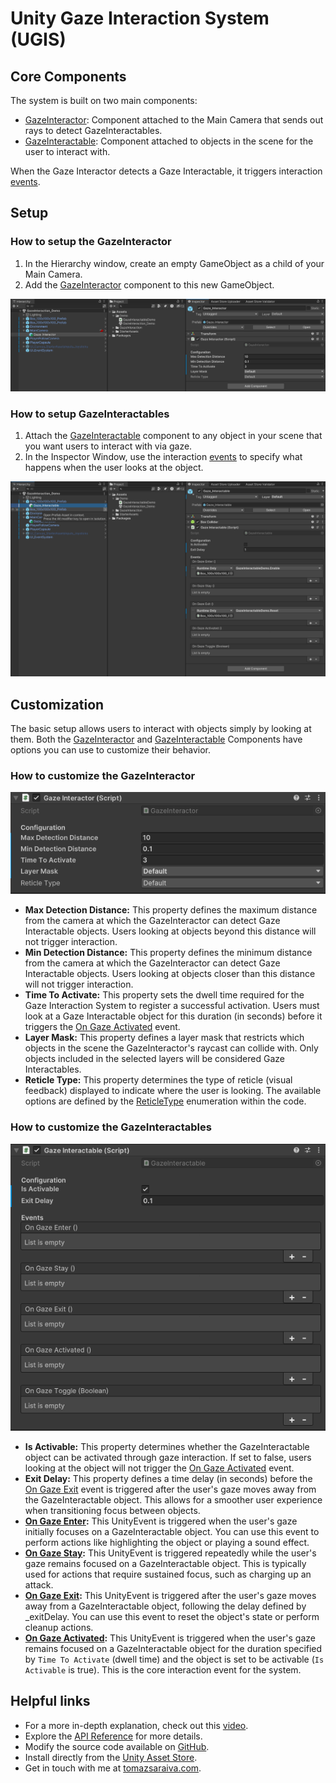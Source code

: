 # Unity Gaze Interaction System (UGIS)

## Core Components

The system is built on two main components:

- [GazeInteractor](../api/TS.GazeInteraction.GazeInteractor.html): Component attached to the Main Camera that sends out rays to detect GazeInteractables.
- [GazeInteractable](../api/TS.GazeInteraction.GazeInteractable.html): Component attached to objects in the scene for the user to interact with.

When the Gaze Interactor detects a Gaze Interactable, it triggers interaction [events](../api/TS.GazeInteraction.GazeInteractable.html#events).

## Setup

### How to setup the GazeInteractor

   1. In the Hierarchy window, create an empty GameObject as a child of your Main Camera.
   2. Add the [GazeInteractor](../api/TS.GazeInteraction.GazeInteractor.html) component to this new GameObject.

![unity_gaze_interactor.png](../images/unity_gaze_interactor.png)

### How to setup GazeInteractables

   1. Attach the [GazeInteractable](../api/TS.GazeInteraction.GazeInteractable.html) component to any object in your scene that you want users to interact with via gaze.
   2. In the Inspector Window, use the interaction [events](../api/TS.GazeInteraction.GazeInteractable.html#events) to specify what happens when the user looks at the object.

![unity_gaze_interactable.png](../images/unity_gaze_interactable.png)

## Customization

The basic setup allows users to interact with objects simply by looking at them. Both the [GazeInteractor](../api/TS.GazeInteraction.GazeInteractor.html) and [GazeInteractable](../api/TS.GazeInteraction.GazeInteractable.html) Components have options you can use to customize their behavior.

### How to customize the GazeInteractor

![Gaze Interactor Inspector.png](../images/unity_gaze_interactor_inspector.png)

- **Max Detection Distance:** This property defines the maximum distance from the camera at which the GazeInteractor can detect Gaze Interactable objects. Users looking at objects beyond this distance will not trigger interaction.
- **Min Detection Distance:** This property defines the minimum distance from the camera at which the GazeInteractor can detect Gaze Interactable objects. Users looking at objects closer than this distance will not trigger interaction.
- **Time To Activate:** This property sets the dwell time required for the Gaze Interaction System to register a successful activation. Users must look at a Gaze Interactable object for this duration (in seconds) before it triggers the [On Gaze Activated](../api/TS.GazeInteraction.GazeInteractable.OnActivated.html) event.
- **Layer Mask:** This property defines a layer mask that restricts which objects in the scene the GazeInteractor's raycast can collide with. Only objects included in the selected layers will be considered Gaze Interactables.  
- **Reticle Type:** This property determines the type of reticle (visual feedback) displayed to indicate where the user is looking. The available options are defined by the [ReticleType](../api/TS.GazeInteraction.ReticleType.html) enumeration within the code.

### How to customize the GazeInteractables

![Gaze Interactable Inspector.png](../images/unity_gaze_interactable_inspector.png)

- **Is Activable:** This property determines whether the GazeInteractable object can be activated through gaze interaction. If set to false, users looking at the object will not trigger the [On Gaze Activated](../api/TS.GazeInteraction.GazeInteractable.OnActivated.html) event.
- **Exit Delay:** This property defines a time delay (in seconds) before the [On Gaze Exit](../api/TS.GazeInteraction.GazeInteractable.OnExit.html) event is triggered after the user's gaze moves away from the GazeInteractable object. This allows for a smoother user experience when transitioning focus between objects.
- **[On Gaze Enter](../api/TS.GazeInteraction.GazeInteractable.OnEnter.html):** This UnityEvent is triggered when the user's gaze initially focuses on a GazeInteractable object. You can use this event to perform actions like highlighting the object or playing a sound effect.
- **[On Gaze Stay](../api/TS.GazeInteraction.GazeInteractable.OnStay.html):** This UnityEvent is triggered repeatedly while the user's gaze remains focused on a GazeInteractable object. This is typically used for actions that require sustained focus, such as charging up an attack.
- **[On Gaze Exit](../api/TS.GazeInteraction.GazeInteractable.OnExit.html):** This UnityEvent is triggered after the user's gaze moves away from a GazeInteractable object, following the delay defined by _exitDelay. You can use this event to reset the object's state or perform cleanup actions.
- **[On Gaze Activated](../api/TS.GazeInteraction.GazeInteractable.OnActivated.html):** This UnityEvent is triggered when the user's gaze remains focused on a GazeInteractable object for the duration specified by `Time To Activate` (dwell time) and the object is set to be activable (`Is Activable` is true). This is the core interaction event for the system.

## Helpful links

- For a more in-depth explanation, check out this [video](https://www.youtube.com/watch?v=8p4erfeWatA&list=PLBBRLwJVhEhNeLRaBjJh7O8cvGHFKOpGW&index=1).
- Explore the [API Reference](../api/TS.GazeInteraction.html) for more details.
- Modify the source code available on [GitHub](https://github.com/tomazsaraiva/unity-gaze-interaction).
- Install directly from the [Unity Asset Store](https://assetstore.unity.com/packages/tools/camera/vr-gaze-interaction-system-241337).
- Get in touch with me at [tomazsaraiva.com](https://tomazsaraiva.com).
